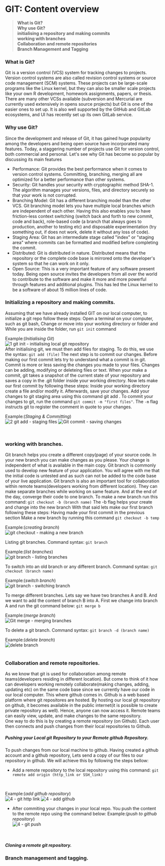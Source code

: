 # GIT: Content overview
> **What is Git?** <br>
> **Why use Git?** <br>
> **initialising a repository and making commits**<br>
> **working with branches**<br>
> **Collaboration and remote repositories** <br>
> **Branch Management and Tagging** <br>

### What is Git? 
Git is a version control (VCS) system for tracking changes to projects. Version control systems are also called revision control systems or source code management (SCM) systems. These projects can be large-scale programs like the Linux kernel, but they can also be smaller scale projects like your own R development, homework assignments, papers, or thesis. There are many other VCSs available (subversion and Mercurial are currently used extensively in opens source projects) but Git is one of the easier ones to set up. It is also well supported by the GitHub and GitLab ecosystems, and UI has recently set up its own GitLab service.

### Why use Git?
Since the development and release of Git, it has gained huge popularity among the developers and being open source have incorporated many features. Today, a staggering number of projects use Git for version control, both commercial and personal. Let's see why Git has become so popular by discussing its main features
- Performance: Git provides the best performance when it comes to version control systems. Committing, branching, merging all are optimized for a better performance than other systems.
- Security: Git handles your security with cryptographic method SHA-1. The algorithm manages your versions, files, and directory securely so that your work is not corrupted.
- Branching Model: Git has a different branching model than the other VCS. Git branching model lets you have multiple local branches which are independent of each other. Having this also enables you to have friction-less context switching (switch back and forth to new commit, code and back), role-based code (a branch that always goes to production, another to testing etc) and disposable experimentation (try something out, if does not work, delete it without any loss of code).
- Staging Area: Git has an intermediate stage called "index" or "staging area" where commits can be formatted and modified before completing the commit.
- Distributed: Git is distributed in nature. Distributed means that the repository or the complete code base is mirrored onto the developer's system so that he can work on it only.
- Open Source: This is a very important feature of any software present today. Being open source invites the developers from all over the world to contribute to the software and make it more and more powerful through features and additional plugins. This has led the Linux kernel to be a software of about 15 million lines of code.

### Initializing a repository and making commits. 
Assuming that we have already installed GIT on our local computer, to initialize a git repo follow these steps:
Open a terminal on your computer, such as git bash,
Change or move into your working directory or folder and While you are inside the folder, run `git init` command
<br>

Example:(_Initialising Git_) <br> ![1  git init - initialising local git repository](https://github.com/Isaiahat/git-learning/assets/148476503/f1cdc102-f3c6-4ac8-8660-c20691a1ad32)
<br>
After initialising git, we must then add files for staging. To do this, we use the syntax: `git add (file)`
The next step is to commit our changes.
Before making our first commit lets try to understand what a commit is in git. Commit is more or less saving the changes
you made to your files. Changes can be adding, modifying or deleteing files or text.
When your make a commit, git takes a snapshot of the current state of your repository and saves a copy in the .git folder
inside your working directory.
Now lets make our first commit by following these steps:
Inside your working directory create a file and/or modify it. Afterwards, save your changes.
Add your changes to git staging area using this command git add .
To commit your changes to git, run the command `git commit -m "first files"`. The `-m` flag instructs git to register the comment in quote to your changes.
<br>

Example:(_Staging & Committing_) <br> ![2  git add - staging files](https://github.com/Isaiahat/git-learning/assets/148476503/09cc2d97-bdf5-4a70-93cd-772ad00cfbef)
 ![Git commit - saving changes](https://github.com/Isaiahat/git-learning/assets/148476503/c9503f59-1549-4051-a581-b5c43793d12c)

<br> 

### working with branches.
Git branch helps you create a different copy(page) of your source code. In your new branch you can make changes as you
please. Your change is independent of what is available in the main copy.
Git branch is commonly used to develop new feature of your application. You will agree with me that the initial code is
untested and as such can not be added to the code base of your live application.
Git branch is also an important tool for collaboration within remote teams(developers working from different location).
They can make separate branches while working on same feature. And at the end of the day, converge their code to one
branch.
To make a new branch run this command: `git checkout -b (branch name)`
The -b flag helps your create and change into the new branch
With that said lets make our first branch following these steps:
Having made your first commit in the previous section
Make a new branch by running this command `git checkout -b temp`
<br>

Example:(_creating branch_) <br> 
![git checkout - making a new branch](https://github.com/Isaiahat/git-learning/assets/148476503/3e45bef5-b433-439b-b110-e6c23cfb4c44)

Listing git branches. Command syntax: `git branch`
<br>

Example:(_list branches_) <br> 
![git branch - listing branches](https://github.com/Isaiahat/git-learning/assets/148476503/a5996579-0260-4db7-8d12-16035049b155)

To switch into an old branch or any different branch. Command syntax: `git checkout (branch name)`
<br>

Example:(_switch branch_) <br> 
![git branch - switching branch](https://github.com/Isaiahat/git-learning/assets/148476503/ee668faa-34f5-48ef-bf9d-7df10b7fb418)


To merge different branches. Lets say we have two branches A and B. And we want to add the content of branch B into A.
First we change into branch A and run the git command below: `git merge b`
<br>

Example:(_merge branch_) <br> 
![Git merge - merging branches](https://github.com/Isaiahat/git-learning/assets/148476503/8059aec1-2e41-4cfd-9f5d-762c0ecdc24f)


To delete a git branch. Command syntax: `git branch -d (branch name)`
<br>

Example:(_delete branch_) <br> 
![delete branch](https://github.com/Isaiahat/git-learning/assets/148476503/0f4cfc6e-4e28-4919-83f4-1f53a461c6f1)
<br> <br>
### Collaboration and remote repositories.
As we know that git is used for collaboration among remote teams(developers residing in different
location). But come to think of it how can developers working remotely collaborate(making changes, adding, updating etc)
on the same code base since we currently have our code in our local computer.
This where github comes in. Github is a web based platform where git repositores are hosted. By hosting our local git
repository on github, it becomes available in the public internet(it is possible to create private repository as well). Hence, anyone
can now access it.
Remote teams can easily view, update, and make changes to the same repository.
<br>
One way to do this is by creating a remote repository (on Github). Each user then connects and push changes from their local repositories to Github.

##### Pushing your Local git Repository to your Remote github Repository.
To push changes from our local machine to github.
Having created a github account and a github repository, Lets send a copy of our files to our repository in
github.
We will achieve this by following the steps bellow:
- Add a remote repository to the local repository using this command: `git remote add origin (http_link or SSH_link)`
<br>

Example:(_add github repository_) <br> ![4 - git http link](https://github.com/Isaiahat/git-learning/assets/148476503/70b16800-03f0-437e-95fd-088eda759297)
 ![4 - add github](https://github.com/Isaiahat/git-learning/assets/148476503/6ee6f2c8-d4be-4b3f-b615-1d7f1f952327)
 <br>

- After commiting your changes in your local repo. You push the content to the remote repo using the command
below:
Example:(_push to github repository_) <br> ![4 - git push](https://github.com/Isaiahat/git-learning/assets/148476503/bed044e0-1dd2-453c-99a3-105dabd16a1b)
 <br>

##### Cloning a remote git repository.


### Branch management and tagging. 
